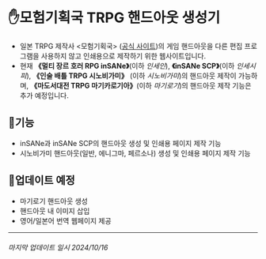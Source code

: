 # ✋모험기획국 TRPG 핸드아웃 생성기

- 일본 TRPG 제작사 <모험기획국> ([공식 사이트](https://bouken.jp/))의 게임 핸드아웃을 다른 편집 프로그램을 사용하지 않고 인쇄용으로 제작하기 위한 웹사이트입니다.
- 현재 **《멀티 장르 호러 RPG inSANe》**(이하 _인세인_), **《inSANe SCP》**(이하 _인세시피_), **《인술 배틀 TRPG 시노비가미》** (이하 _시노비가미_)의 핸드아웃 제작이 가능하며, **《마도서대전 TRPG 마기카로기아》**(이하 _마기로기_)의 핸드아웃 제작 기능은 추가 예정입니다.

## 🎲기능

- inSANe과 inSANe SCP의 핸드아웃 생성 및 인쇄용 페이지 제작 기능
- 시노비가미 핸드아웃(일반, 에니그마, 페르소나) 생성 및 인쇄용 페이지 제작 기능

## 🎲업데이트 예정

- 마기로기 핸드아웃 생성
- 핸드아웃 내 이미지 삽입
- 영어/일본어 번역 웹페이지 제공

---

###### 마지막 업데이트 일시 2024/10/16
